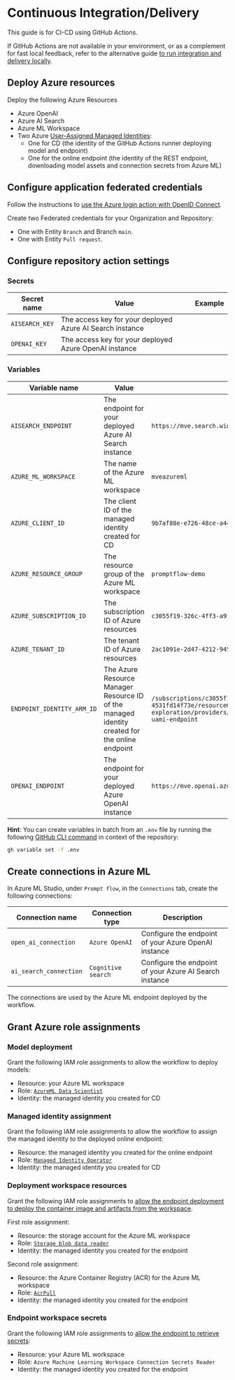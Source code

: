 # Continuous Integration/Delivery

This guide is for CI-CD using GitHub Actions.

If GitHub Actions are not available in your environment, or as a complement for fast local feedback, refer to the alternative guide [to run integration and delivery locally](manual-delivery.md).

## Deploy Azure resources

Deploy the following Azure Resources

- Azure OpenAI
- Azure AI Search
- Azure ML Workspace
- Two Azure [User-Assigned Managed Identities](https://learn.microsoft.com/en-us/entra/identity/managed-identities-azure-resources/how-manage-user-assigned-managed-identities):
  - One for CD (the identity of the GitHub Actions runner deploying model and endpoint)
  - One for the online endpoint (the identity of the REST endpoint, downloading model assets and connection secrets from Azure ML)

## Configure application federated credentials

Follow the instructions to [
use the Azure login action with OpenID Connect](https://learn.microsoft.com/en-us/azure/developer/github/connect-from-azure?tabs=azure-portal%2Clinux#use-the-azure-login-action-with-openid-connect).

Create two Federated credentials for your Organization and Repository:

- One with Entity `Branch` and Branch `main`.
- One with Entity `Pull request`.

## Configure repository action settings

### Secrets

| Secret name    | Value                                                     | Example |
| -------------- | --------------------------------------------------------- | ------- |
| `AISEARCH_KEY` | The access key for your deployed Azure AI Search instance |         |
| `OPENAI_KEY`   | The access key for your deployed Azure OpenAI instance    |         |

### Variables

| Variable name              | Value                                                        | Example                                                      |
| -------------------------- | ------------------------------------------------------------ | ------------------------------------------------------------ |
| `AISEARCH_ENDPOINT`        | The endpoint for your deployed Azure AI Search instance      | `https://mve.search.windows.net`                             |
| `AZURE_ML_WORKSPACE`       | The name of the Azure ML workspace                           | `mveazureml`                                                 |
| `AZURE_CLIENT_ID`          | The client ID of the managed identity created for CD         | `9b7af88e-e726-48ce-a44d-9dc8c947fc4b`                       |
| `AZURE_RESOURCE_GROUP`     | The resource group of the Azure ML workspace                 | `promptflow-demo`                                            |
| `AZURE_SUBSCRIPTION_ID`    | The subscription ID of Azure resources                       | `c3055f19-326c-4ff3-a9f7-4531fd14f73e`                       |
| `AZURE_TENANT_ID`          | The tenant ID of Azure resources                             | `2ac1091e-2d47-4212-9453-0ca0db6c21d7`                       |
| `ENDPOINT_IDENTITY_ARM_ID` | The Azure Resource Manager Resource ID of the managed identity created for the online endpoint | `/subscriptions/c3055f19-326c-4ff3-a9f7-4531fd14f73e/resourceGroups/algattik-ai-exploration/providers/Microsoft.ManagedIdentity/userAssignedIdentities/mve-uami-endpoint` |
| `OPENAI_ENDPOINT`          | The endpoint for your deployed Azure OpenAI instance         | `https://mve.openai.azure.com`                               |

**Hint**: You can create variables in batch from an `.env` file by running the following [GitHub CLI
command](https://cli.github.com/manual/gh_variable_set) in context of the repository:

```bash
gh variable set -f .env
```

## Create connections in Azure ML

In Azure ML Studio, under `Prompt flow`, in the `Connections` tab, create the following connections:

| Connection name        | Connection type    | Description                                             |
| ---------------------- | ------------------ | ------------------------------------------------------- |
| `open_ai_connection`   | `Azure OpenAI`     | Configure the endpoint of your Azure OpenAI instance    |
| `ai_search_connection` | `Cognitive search` | Configure the endpoint of your Azure AI Search instance |

The connections are used by the Azure ML endpoint deployed by the workflow.

## Grant Azure role assignments

### Model deployment

Grant the following IAM role assignments to allow the workflow to deploy models:

- Resource: your Azure ML workspace
- Role: [`AzureML Data Scientist`](https://learn.microsoft.com/en-us/azure/role-based-access-control/built-in-roles#azureml-data-scientist)
- Identity: the managed identity you created for CD

### Managed identity assignment

Grant the following IAM role assignments to allow  the workflow to assign the managed identity to the deployed online endpoint:

- Resource: the managed identity you created for the online endpoint
- Role: [`Managed Identity Operator`](https://learn.microsoft.com/en-us/azure/role-based-access-control/built-in-roles#managed-identity-operator)
- Identity: the managed identity you created for CD

### Deployment workspace resources

Grant the following IAM role assignments to [allow the endpoint deployment to deploy the container image and artifacts from the workspace](https://learn.microsoft.com/en-us/azure/machine-learning/how-to-troubleshoot-online-endpoints?view=azureml-api-2&tabs=cli#authorization-error).

First role assignment:

- Resource: the storage account for the Azure ML workspace
- Role: [`Storage blob data reader`](https://learn.microsoft.com/en-us/azure/role-based-access-control/built-in-roles#storage-blob-data-reader)
- Identity: the managed identity you created for the endpoint

Second role assignment:

- Resource: the Azure Container Registry (ACR) for the Azure ML workspace
- Role: [`AcrPull`](https://learn.microsoft.com/en-us/azure/role-based-access-control/built-in-roles#acrpull)
- Identity: the managed identity you created for the endpoint

### Endpoint workspace secrets

Grant the following IAM role assignments to [allow the endpoint to retrieve secrets](https://aka.ms/pf-deploy-identity):

- Resource: your Azure ML workspace
- Role: `Azure Machine Learning Workspace Connection Secrets Reader`
- Identity: the managed identity you created for the endpoint
